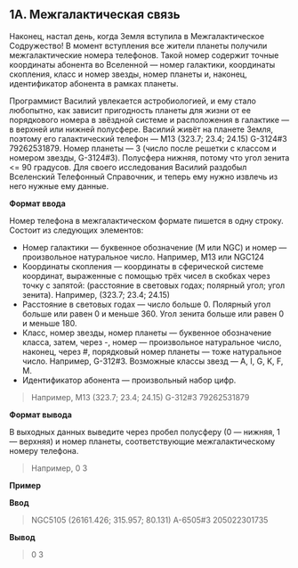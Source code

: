 ## 1A. Межгалактическая связь

Наконец, настал день, когда Земля вступила в Межгалактическое Содружество! 
В момент вступления все жители планеты получили межгалактические номера телефонов. 
Такой номер содержит точные координаты абонента во Вселенной — номер галактики, координаты скопления, класс и номер звезды, номер планеты и, наконец, идентификатор абонента в рамках планеты.

Программист Василий увлекается астробиологией, и ему стало любопытно, как зависит пригодность планеты для жизни от ее порядкового номера в звёздной системе и расположения в галактике — в верхней или нижней полусфере. 
Василий живёт на планете Земля, поэтому его галактический телефон — M13 (323.7; 23.4; 24.15) G-3124#3 79262531879. Номер планеты — 3 (число после решетки с классом и номером звезды, G-3124#3). Полусфера нижняя, потому что угол зенита <= 90 градусов. 
Для своего исследования Василий раздобыл Вселенский Телефонный Справочник, и теперь ему нужно извлечь из него нужные ему данные.

**Формат ввода**

Номер телефона в межгалактическом формате пишется в одну строку.
Состоит из следующих элементов:

- Номер галактики — буквенное обозначение (M или NGC) и номер — произвольное натуральное число. Например, M13 или NGC124
- Координаты скопления — координаты в сферической системе координат, выраженные с помощью трёх чисел в скобках через точку с запятой: (расстояние в световых годах; полярный угол; угол зенита). Например, (323.7; 23.4; 24.15)
- Расстояние в световых годах — число больше 0. Полярный угол больше или равен 0 и меньше 360. Угол зенита больше или равен 0 и меньше 180.
- Класс, номер звезды, номер планеты — буквенное обозначение класса, затем, через -, номер — произвольное натуральное число, наконец, через #, порядковый номер планеты — тоже натуральное число. Например, G-312#3. Возможные классы звезд — A, I, G, K, F, M.
- Идентификатор абонента — произвольный набор цифр. 

>Например, M13 (323.7; 23.4; 24.15) G-312#3 79262531879

**Формат вывода**

В выходных данных выведите через пробел полусферу (0 — нижняя, 1 — верхняя) и номер планеты, соответствующие межгалактическому номеру телефона.

>Например, 0 3

**Пример**

**Ввод**
>NGC5105 (26161.426; 315.957; 80.131) A-6505#3 205022301735

**Вывод**
>0 3
